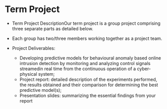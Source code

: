 # Term Project 
- Term Project DescriptionOur term project is a group project comprising three separate parts as detailed below. 

- Each group has two/three members working together as a project team.

- Project Deliverables:
  - Developing predictive models for behavioural anomaly based online intrusion detection by monitoring and analyzing control signals streamedin real time from the continuous operation of a cyber-physical system;
  - Project report: detailed description of the experiments performed, the results obtained and their comparison for determining the best predictive model(s);
  - Presentation slides: summarizing the essential findings from your report
